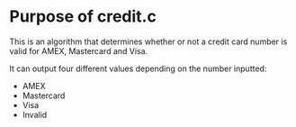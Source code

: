 # Purpose of credit.c

This is an algorithm that determines whether or not a credit card number is valid for AMEX, Mastercard and Visa.
  
It can output four different values depending on the number inputted:
* AMEX
* Mastercard
* Visa
* Invalid

